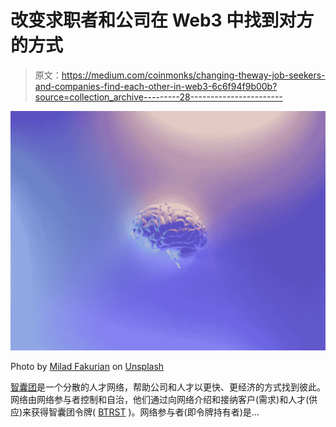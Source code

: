 # 改变求职者和公司在 Web3 中找到对方的方式

> 原文：<https://medium.com/coinmonks/changing-theway-job-seekers-and-companies-find-each-other-in-web3-6c6f94f9b00b?source=collection_archive---------28----------------------->

![](img/5054fdd9991494b6a8be60f14f954667.png)

Photo by [Milad Fakurian](https://unsplash.com/@fakurian?utm_source=unsplash&utm_medium=referral&utm_content=creditCopyText) on [Unsplash](https://unsplash.com/s/photos/brain?utm_source=unsplash&utm_medium=referral&utm_content=creditCopyText)

[智囊团](http://www.usebraintrust.com/)是一个分散的人才网络，帮助公司和人才以更快、更经济的方式找到彼此。网络由网络参与者控制和自治，他们通过向网络介绍和接纳客户(需求)和人才(供应)来获得智囊团令牌( [BTRST](https://www.coinbase.com/price/braintrust) )。网络参与者(即令牌持有者)是…